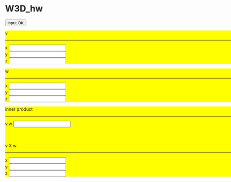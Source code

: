 # W3D_hw

<!DOCTYPE html>

<html>

<head>
<style>


</style>
</head>

<body> 
<script>

$('#bpp').click(
  function() {
    var v = new THREE.Vector3($('#vx'),$('#vy'),$('#vz'));
		var w = new THREE.Vector3($('#wx'),$('#wy'),$('#wz'));

		var dot = v.dot(w);
		var c = new THREE.Vextor3();
		c.crossVectors(v,w);
  }
);


$('#vw1').change( function() {
  dot = $(this).val();
});

$('#vw2x').change( function() {
  c.x = $(this).x.val();
});

$('#vw2y').change( function() {
  c.y = $(this).y.val();
});

$('#vw2z').change( function() {
  c.z = $(this).z.val();
});


</script>


<button id='bpp'> input OK</button> <br>
<div style="width:1000px;heitht:1000px;background:yellow;border:25px blue">
<p> v </p>
<hr>
x
<input type='text' id='vx' >
<br> y
<input type='text' id='vy'>
<br> z
<input type='text' id='vz' >
</div>
<div style="width:1000px;heitht:1000px;background:yellow;border:25px blue">
<p> w </p>
<hr>
x
<input type='text' id='wx' >
<br> y
<input type='text' id='wy'>
<br> z
<input type='text' id='wz' >
</div>

<div style="width:1000px;heitht:1000px;background:yellow;border:25px blue">
<p> inner product </p>
<hr>
v.w
<input type='text' id='vw1' >
<br>
<br>
<br>
<br> v X w
<hr>
x
<input type='text' id='vw2x'>
<br>y
<input type='text' id='vw2y'>
<br>z
<input type='text' id='vw2z'>
</div>

</body>

</html>
